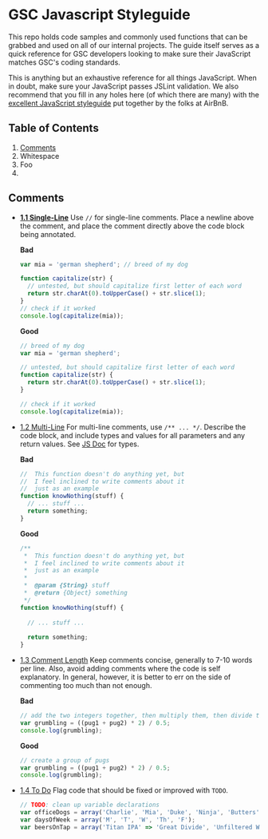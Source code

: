# GSC Javascript Styleguide
This repo holds code samples and commonly used functions that can be grabbed and used on all of our internal projects. The guide itself serves as a quick reference for GSC developers looking to make sure their JavaScript matches GSC's coding standards.

This is anything but an exhaustive reference for all things JavaScript. When in doubt, make sure your JavaScript passes JSLint validation. We also recommend that you fill in any holes here (of which there are many) with the [excellent JavaScript styleguide](https://github.com/airbnb/javascript) put together by the folks at AirBnB.

## <a name="table-of-contents">Table of Contents</a>
1. [Comments](#comments)
2. Whitespace
3. Foo
4. 

## <a name="comments">Comments</a>
- **<a href="#1.1">1.1 Single-Line</a><a name="user-content-1.1"></a>** Use `//` for single-line comments. Place a newline above the comment, and place the comment directly above the code block being annotated.

  **Bad**
  ```javascript
  var mia = 'german shepherd'; // breed of my dog

  function capitalize(str) {
    // untested, but should capitalize first letter of each word
    return str.charAt(0).toUpperCase() + str.slice(1);
  }
  // check if it worked
  console.log(capitalize(mia));
  ```

  **Good**
  ```javascript
  // breed of my dog
  var mia = 'german shepherd';

  // untested, but should capitalize first letter of each word
  function capitalize(str) {
    return str.charAt(0).toUpperCase() + str.slice(1);
  }

  // check if it worked
  console.log(capitalize(mia));
  ```

- [1.2 Multi-Line](#1.2) For multi-line comments, use `/** ... */`. Describe the code block, and include types and values for all parameters and any return values. See [JS Doc](http://usejsdoc.org/) for types.

  **Bad**
  ```javascript
  //  This function doesn't do anything yet, but
  //  I feel inclined to write comments about it
  //  just as an example
  function knowNothing(stuff) {
    // ... stuff ...
    return something;
  }
  ```

  **Good**
  ```javascript
  /**
   *  This function doesn't do anything yet, but
   *  I feel inclined to write comments about it
   *  just as an example
   *
   *  @param {String} stuff
   *  @return {Object} something
   */
  function knowNothing(stuff) {
    
    // ... stuff ...
    
    return something;
  }
  ```
- [1.3 Comment Length](#1.3) Keep comments concise, generally to 7-10 words per line. Also, avoid adding comments where the code is self explanatory. In general, however, it is better to err on the side of commenting too much than not enough.

  **Bad**
  ```javascript
  // add the two integers together, then multiply them, then divide them, and finally write to the console for debugging
  var grumbling = ((pug1 + pug2) * 2) / 0.5;
  console.log(grumbling);
  ```
  
  **Good**
  ```javascript
  // create a group of pugs
  var grumbling = ((pug1 + pug2) * 2) / 0.5;
  console.log(grumbling);
  ```
- [1.4 To Do](#1.4) Flag code that should be fixed or improved with `TODO`.

  ```javascript
  // TODO: clean up variable declarations
  var officeDogs = array('Charlie', 'Mia', 'Duke', 'Ninja', 'Butters');
  var daysOfWeek = array('M', 'T', 'W', 'Th', 'F');
  var beersOnTap = array('Titan IPA' => 'Great Divide', 'Unfiltered Wheat' => 'Boulevard');
  ```
